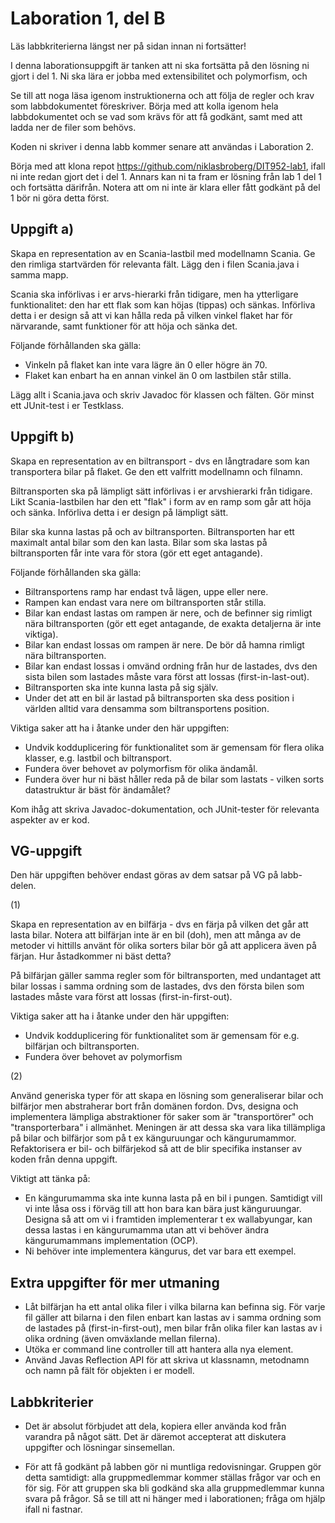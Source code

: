 # Laboration 1, del B

Läs labbkriterierna längst ner på sidan innan ni fortsätter!

I denna laborationsuppgift är tanken att ni ska fortsätta på den lösning ni
gjort i del 1. Ni ska lära er jobba med extensibilitet och polymorfism,
och 

Se till att noga läsa igenom instruktionerna och att följa de regler och krav
som labbdokumentet föreskriver. Börja med att kolla igenom hela labbdokumentet
och se vad som krävs för att få godkänt, samt med att ladda ner de filer som
behövs.

Koden ni skriver i denna labb kommer senare att användas i Laboration 2.

Börja med att klona repot https://github.com/niklasbroberg/DIT952-lab1, ifall ni
inte redan gjort det i del 1. Annars kan ni ta fram er lösning från lab 1 del 1
och fortsätta därifrån. Notera att om ni inte är klara eller fått godkänt på
del 1 bör ni göra detta först.

## Uppgift a)

Skapa en representation av en Scania-lastbil med modellnamn Scania. Ge den rimliga
startvärden för relevanta fält. Lägg den i filen Scania.java i samma mapp.

Scania ska införlivas i er arvs-hierarki från tidigare, men ha ytterligare
funktionalitet: den har ett flak som kan höjas (tippas) och sänkas. Införliva
detta i er design så att vi kan hålla reda på vilken vinkel flaket har för
närvarande, samt funktioner för att höja och sänka det.

Följande förhållanden ska gälla:
- Vinkeln på flaket kan inte vara lägre än 0 eller högre än 70.
- Flaket kan enbart ha en annan vinkel än 0 om lastbilen står stilla.

Lägg allt i Scania.java och skriv Javadoc för klassen och fälten. Gör minst ett
JUnit-test i er Testklass.

## Uppgift b)

Skapa en representation av en biltransport - dvs en långtradare som kan
transportera bilar på flaket. Ge den ett valfritt modellnamn och filnamn.

Biltransporten ska på lämpligt sätt införlivas i er arvshierarki från tidigare.
Likt Scania-lastbilen har den ett "flak" i form av en ramp som går att höja och 
sänka. Införliva detta i er design på lämpligt sätt.

Bilar ska kunna lastas på och av biltransporten. Biltransporten har ett maximalt
antal bilar som den kan lasta. Bilar som ska lastas på biltransporten får inte
vara för stora (gör ett eget antagande).

Följande förhållanden ska gälla:
- Biltransportens ramp har endast två lägen, uppe eller nere.
- Rampen kan endast vara nere om biltransporten står stilla.
- Bilar kan endast lastas om rampen är nere, och de befinner sig rimligt nära 
  biltransporten (gör ett eget antagande, de exakta detaljerna är inte viktiga).
- Bilar kan endast lossas om rampen är nere. De bör då hamna rimligt nära 
  biltransporten.
- Bilar kan endast lossas i omvänd ordning från hur de lastades, dvs den sista
  bilen som lastades måste vara först att lossas (first-in-last-out).
- Biltransporten ska inte kunna lasta på sig själv.
- Under det att en bil är lastad på biltransporten ska dess position i världen 
  alltid vara densamma som biltransportens position. 


Viktiga saker att ha i åtanke under den här uppgiften:
- Undvik kodduplicering för funktionalitet som är gemensam för flera olika
  klasser, e.g. lastbil och biltransport.
- Fundera över behovet av polymorfism för olika ändamål.
- Fundera över hur ni bäst håller reda på de bilar som lastats - vilken sorts
  datastruktur är bäst för ändamålet?

Kom ihåg att skriva Javadoc-dokumentation, och JUnit-tester för relevanta
aspekter av er kod.


## VG-uppgift

Den här uppgiften behöver endast göras av dem satsar på VG på labb-delen.

(1)

Skapa en representation av en bilfärja - dvs en färja på vilken det går
att lasta bilar. Notera att bilfärjan inte är en bil (doh), men att många
av de metoder vi hittills använt för olika sorters bilar bör gå att applicera
även på färjan. Hur åstadkommer ni bäst detta?

På bilfärjan gäller samma regler som för biltransporten, med undantaget att
bilar lossas i samma ordning som de lastades, dvs den första bilen som lastades
måste vara först att lossas (first-in-first-out).

Viktiga saker att ha i åtanke under den här uppgiften:
- Undvik kodduplicering för funktionalitet som är gemensam för e.g. bilfärjan
  och biltransporten.
- Fundera över behovet av polymorfism

(2)

Använd generiska typer för att skapa en lösning som generaliserar bilar
och bilfärjor men abstraherar bort från domänen fordon. Dvs, designa och
implementera lämpliga abstraktioner för saker som är "transportörer" och
"transporterbara" i allmänhet. Meningen är att dessa ska vara lika
tillämpliga på bilar och bilfärjor som på t ex känguruungar och
kängurumammor. Refaktorisera er bil- och bilfärjekod så att
de blir specifika instanser av koden från denna uppgift.

Viktigt att tänka på:
- En kängurumamma ska inte kunna lasta på en bil i pungen. Samtidigt vill vi
  inte låsa oss i förväg till att hon bara kan bära just känguruungar.
  Designa så att om vi i framtiden implementerar t ex wallabyungar,
  kan dessa lastas i en kängurumamma utan att vi behöver ändra kängurumammans
  implementation (OCP).
- Ni behöver inte implementera kängurus, det var bara ett exempel.

## Extra uppgifter för mer utmaning

- Låt bilfärjan ha ett antal olika filer i vilka bilarna kan befinna sig.
  För varje fil gäller att bilarna i den filen enbart kan lastas av i samma 
  ordning som de lastades på (first-in-first-out), men bilar från olika filer
  kan lastas av i olika ordning (även omväxlande mellan filerna).
- Utöka er command line controller till att hantera alla nya element.
- Använd Javas Reflection API för att skriva ut klassnamn, metodnamn och
  namn på fält för objekten i er modell.


## Labbkriterier
- Det är absolut förbjudet att dela, kopiera eller använda kod från varandra på
något sätt. Det är däremot accepterat att diskutera uppgifter och lösningar sinsemellan.

- För att få godkänt på labben gör ni muntliga redovisningar. Gruppen gör detta
samtidigt: alla gruppmedlemmar kommer ställas frågor var och en för sig. För att
gruppen ska bli godkänd ska alla gruppmedlemmar kunna svara på frågor.
Så se till att ni hänger med i laborationen; fråga om hjälp ifall ni fastnar.
